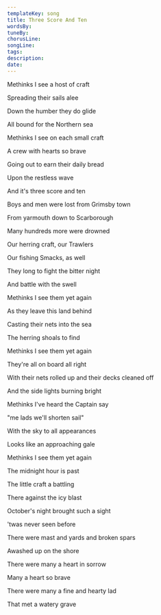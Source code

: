 ```yaml
---
templateKey: song
title: Three Score And Ten  
wordsBy:
tuneBy:
chorusLine:
songLine:
tags:
description:
date:
---
```

Methinks I see a host of craft

Spreading their sails alee

Down the humber they do glide

All bound for the Northern sea

Methinks I see on each small craft

A crew with hearts so brave

Going out to earn their daily bread

Upon the restless wave

And it\'s three score and ten

Boys and men were lost from Grimsby town

From yarmouth down to Scarborough

Many hundreds more were drowned

Our herring craft, our Trawlers

Our fishing Smacks, as well

They long to fight the bitter night

And battle with the swell

Methinks I see them yet again

As they leave this land behind

Casting their nets into the sea

The herring shoals to find

Methinks I see them yet again

They\'re all on board all right

With their nets rolled up and their decks cleaned off

And the side lights burning bright

Methinks I\'ve heard the Captain say

\"me lads we\'ll shorten sail\"

With the sky to all appearances

Looks like an approaching gale

Methinks I see them yet again

The midnight hour is past

The little craft a battling

There against the icy blast

October\'s night brought such a sight

\'twas never seen before

There were mast and yards and broken spars

Awashed up on the shore

There were many a heart in sorrow

Many a heart so brave

There were many a fine and hearty lad

That met a watery grave
